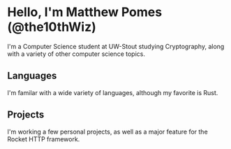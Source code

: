 # Hello, I'm Matthew Pomes (@the10thWiz)

I'm a Computer Science student at UW-Stout studying Cryptography, along with a
variety of other computer science topics.

## Languages

I'm familar with a wide variety of languages, although my favorite is Rust.

## Projects

I'm working a few personal projects, as well as a major feature for the Rocket
HTTP framework.

